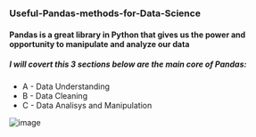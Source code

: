 ### Useful-Pandas-methods-for-Data-Science

#### Pandas is a great library in Python that gives us the power and opportunity to manipulate and analyze our data 
#####  I will covert this 3 sections below are the main core of Pandas:
  - A - Data Understanding
  - B - Data Cleaning
  - C - Data Analisys and Manipulation
  
![image](https://user-images.githubusercontent.com/28694631/178600416-55009d81-5c96-4bf8-a9c3-4b00c024ba81.png)

